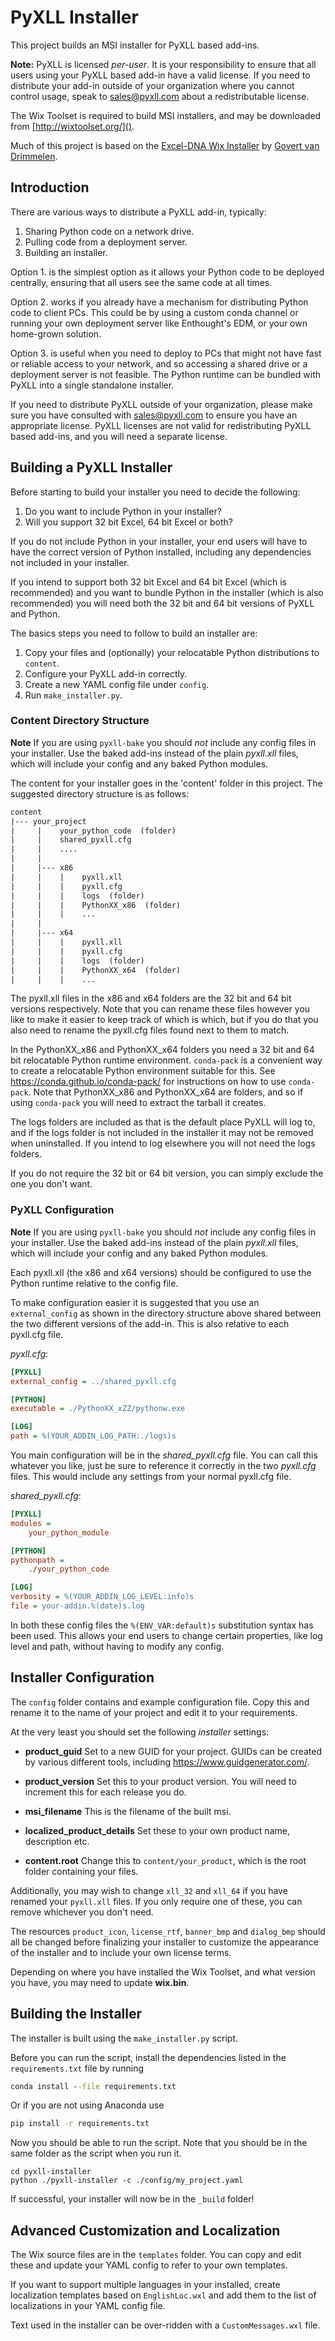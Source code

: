 
# PyXLL Installer

This project builds an MSI installer for PyXLL based add-ins.

**Note:** PyXLL is licensed *per-user*. It is your responsibility to ensure that all users using your PyXLL
based add-in have a valid license. If you need to distribute your add-in outside of your organization where
you cannot control usage, speak to [sales@pyxll.com](mailto:sales@pyxll.com) about a redistributable
license.

The Wix Toolset is required to build MSI installers, and may be downloaded from [http://wixtoolset.org/]().

Much of this project is based on the [Excel-DNA Wix Installer](https://github.com/Excel-DNA/WiXInstaller)
by [Govert van Drimmelen](https://github.com/govert).  

## Introduction

There are various ways to distribute a PyXLL add-in, typically:

1. Sharing Python code on a network drive.
2. Pulling code from a deployment server.
3. Building an installer.

Option 1. is the simplest option as it allows your Python code to be deployed centrally, ensuring that all users
see the same code at all times.

Option 2. works if you already have a mechanism for distributing Python code to client PCs. This could be by using
a custom conda channel or running your own deployment server like Enthought's EDM, or your own home-grown solution.

Option 3. is useful when you need to deploy to PCs that might not have fast or reliable access to your network,
and so accessing a shared drive or a deployment server is not feasible. The Python runtime can be bundled with
PyXLL into a single standalone installer.

If you need to distribute PyXLL outside of your organization, please make sure you have consulted with
[sales@pyxll.com](mailto:sales@pyxll.com) to ensure you have an appropriate license. PyXLL licenses are not
valid for redistributing PyXLL based add-ins, and you will need a separate license.

## Building a PyXLL Installer

Before starting to build your installer you need to decide the following:

1. Do you want to include Python in your installer?
2. Will you support 32 bit Excel, 64 bit Excel or both?

If you do not include Python in your installer, your end users will have to have the correct version of Python
installed, including any dependencies not included in your installer.

If you intend to support both 32 bit Excel and 64 bit Excel (which is recommended) and you want to bundle
Python in the installer (which is also recommended) you will need both the 32 bit and 64 bit versions of
PyXLL and Python.

The basics steps you need to follow to build an installer are:

1. Copy your files and (optionally) your relocatable Python distributions to `content`.
2. Configure your PyXLL add-in correctly.
3. Create a new YAML config file under `config`.
4. Run `make_installer.py`.


### Content Directory Structure

**Note** If you are using `pyxll-bake` you should *not* include any config files in your installer. Use the baked
add-ins instead of the plain *pyxll.xll* files, which will include your config and any baked Python modules.

The content for your installer goes in the 'content' folder in this project. The suggested directory structure
is as follows:

```txt
content
|--- your_project
|     |    your_python_code  (folder)
|     |    shared_pyxll.cfg
|     |    ....
|     |
|     |--- x86
|     |    |    pyxll.xll
|     |    |    pyxll.cfg
|     |    |    logs  (folder)
|     |    |    PythonXX_x86  (folder)
|     |    |    ...
|     |
|     |--- x64
|     |    |    pyxll.xll
|     |    |    pyxll.cfg
|     |    |    logs  (folder)
|     |    |    PythonXX_x64  (folder)
|     |    |    ...
```

The pyxll.xll files in the x86 and x64 folders are the 32 bit and 64 bit versions respectively. Note that
you can rename these files however you like to make it easier to keep track of which is which, but if you
do that you also need to rename the pyxll.cfg files found next to them to match.

In the PythonXX_x86 and PythonXX_x64 folders you need a 32 bit and 64 bit relocatable Python runtime environment.
`conda-pack` is a convenient way to create a relocatable Python environment suitable for this. See
https://conda.github.io/conda-pack/ for instructions on how to use `conda-pack`. Note that PythonXX_x86 and
PythonXX_x64 are folders, and so if using `conda-pack` you will need to extract the tarball it creates.

The logs folders are included as that is the default place PyXLL will log to, and if the logs folder is
not included in the installer it may not be removed when uninstalled. If you intend to log elsewhere you
will not need the logs folders.

If you do not require the 32 bit or 64 bit version, you can simply exclude the one you don't want.


### PyXLL Configuration

**Note** If you are using `pyxll-bake` you should *not* include any config files in your installer. Use the baked
add-ins instead of the plain *pyxll.xll* files, which will include your config and any baked Python modules.

Each pyxll.xll (the x86 and x64 versions) should be configured to use the Python runtime relative to
the config file.

To make configuration easier it is suggested that you use an `external_config` as shown in the directory
structure above shared between the two different versions of the add-in. This is also relative to each pyxll.cfg
file.

*pyxll.cfg*:

```ini
[PYXLL]
external_config = ../shared_pyxll.cfg

[PYTHON]
executable = ./PythonXX_xZZ/pythonw.exe

[LOG]
path = %(YOUR_ADDIN_LOG_PATH:./logs)s
```

You main configuration will be in the *shared_pyxll.cfg* file. You can call this whatever you like, just be sure
to reference it correctly in the two *pyxll.cfg* files. This would include any settings from your normal pyxll.cfg file.

*shared_pyxll.cfg*:

```ini
[PYXLL]
modules =
    your_python_module

[PYTHON]
pythonpath =
    ./your_python_code

[LOG]
verbosity = %(YOUR_ADDIN_LOG_LEVEL:info)s
file = your-addin.%(date)s.log
```

In both these config files the `%(ENV_VAR:default)s` substitution syntax has been used. This allows your end users to
change certain properties, like log level and path, without having to modify any config.


## Installer Configuration

The `config` folder contains and example configuration file. Copy this and rename it to the name of your project
and edit it to your requirements.

At the very least you should set the following *installer* settings:

- **product_guid** Set to a new GUID for your project. GUIDs can be created by various different tools,
  including https://www.guidgenerator.com/.

- **product_version** Set this to your product version. You will need to increment this for each release you do.
  
- **msi_filename** This is the filename of the built msi.

- **localized_product_details** Set these to your own product name, description etc.

- **content.root** Change this to `content/your_product`, which is the root folder containing your files.
 
Additionally, you may wish to change `xll_32` and `xll_64` if you have renamed your `pyxll.xll` files. If you
only require one of these, you can remove whichever you don't need. 

The resources `product_icon`, `license_rtf`, `banner_bmp` and `dialog_bmp` should all be changed before finalizing
your installer to customize the appearance of the installer and to include your own license terms.

Depending on where you have installed the Wix Toolset, and what version you have, you may need to update
**wix.bin**.

## Building the Installer

The installer is built using the `make_installer.py` script.

Before you can run the script, install the dependencies listed in the `requirements.txt` file by running

```bat
conda install --file requirements.txt
```

Or if you are not using Anaconda use

```bat
pip install -r requirements.txt
```

Now you should be able to run the script. Note that you should be in the same folder as the script when you run it.

```code
cd pyxll-installer
python ./pyxll-installer -c ./config/my_project.yaml
```

If successful, your installer will now be in the `_build` folder!


## Advanced Customization and Localization

The Wix source files are in the `templates` folder. You can copy and edit these and update your YAML config
to refer to your own templates.

If you want to support multiple languages in your installed, create localization templates based on
`EnglishLoc.wxl` and add them to the list of localizations in your YAML config file.

Text used in the installer can be over-ridden with a `CustomMessages.wxl` file.
